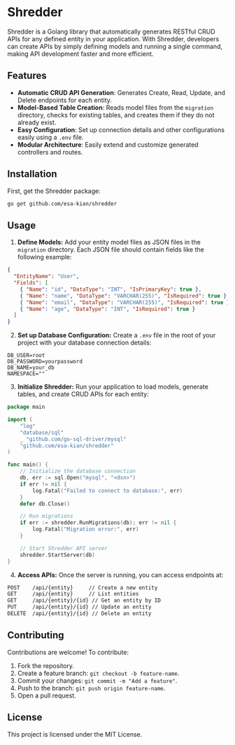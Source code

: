 # Shredder

Shredder is a Golang library that automatically generates RESTful CRUD APIs for any defined entity in your application. With Shredder, developers can create APIs by simply defining models and running a single command, making API development faster and more efficient.

## Features

- **Automatic CRUD API Generation**: Generates Create, Read, Update, and Delete endpoints for each entity.
- **Model-Based Table Creation**: Reads model files from the `migration` directory, checks for existing tables, and creates them if they do not already exist.
- **Easy Configuration**: Set up connection details and other configurations easily using a `.env` file.
- **Modular Architecture**: Easily extend and customize generated controllers and routes.

## Installation

First, get the Shredder package:

```bash
go get github.com/esa-kian/shredder
```

## Usage
1. **Define Models:** Add your entity model files as JSON files in the `migration` directory. Each JSON file should contain fields like the following example:
```json
{
  "EntityName": "User",
  "Fields": [
    { "Name": "id", "DataType": "INT", "IsPrimaryKey": true },
    { "Name": "name", "DataType": "VARCHAR(255)", "IsRequired": true },
    { "Name": "email", "DataType": "VARCHAR(255)", "IsRequired": true },
    { "Name": "age", "DataType": "INT", "IsRequired": true }
  ]
}
```

2. **Set up Database Configuration:** Create a `.env` file in the root of your project with your database connection details:
```dotenv
DB_USER=root
DB_PASSWORD=yourpassword
DB_NAME=your_db
NAMESPACE=""
```
3. **Initialize Shredder:** Run your application to load models, generate tables, and create CRUD APIs for each entity:

```go
package main

import (
    "log"
    "database/sql"
    _ "github.com/go-sql-driver/mysql"
    "github.com/esa-kian/shredder"
)

func main() {
    // Initialize the database connection
    db, err := sql.Open("mysql", "<dsn>")
    if err != nil {
        log.Fatal("Failed to connect to database:", err)
    }
    defer db.Close()

    // Run migrations
    if err := shredder.RunMigrations(db); err != nil {
        log.Fatal("Migration error:", err)
    }

    // Start Shredder API server
    shredder.StartServer(db)
}
```
4. **Access APIs:** Once the server is running, you can access endpoints at:
```bash
POST    /api/{entity}     // Create a new entity
GET     /api/{entity}     // List entities
GET     /api/{entity}/{id} // Get an entity by ID
PUT     /api/{entity}/{id} // Update an entity
DELETE  /api/{entity}/{id} // Delete an entity
```

## Contributing
Contributions are welcome! To contribute:

1. Fork the repository.
2. Create a feature branch: `git checkout -b feature-name`.
3. Commit your changes: `git commit -m "Add a feature"`.
4. Push to the branch: `git push origin feature-name`.
5. Open a pull request.

## License
This project is licensed under the MIT License.


